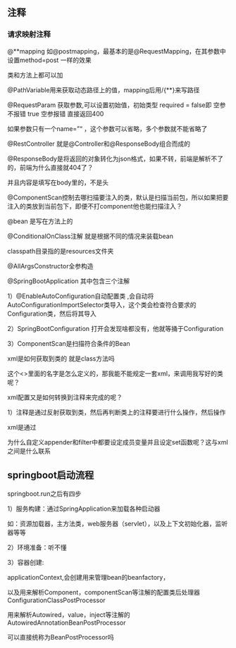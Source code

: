 ## 注释

### 请求映射注释

@**mapping 如@postmapping，最基本的是@RequestMapping，在其参数中设置method=post 一样的效果

类和方法上都可以加

@PathVariable用来获取动态路径上的值，mapping后用/{**}来写路径

@RequestParam 获取参数,可以设置初始值，初始类型 required = false即 空参不报错 true 空参报错 直接返回400

如果参数只有一个name=”“ ，这个参数可以省略，多个参数就不能省略了

@RestController 就是@Controller和@ResponseBody组合而成的

@ResponseBody是将返回的对象转化为json格式，如果不转，前端是解析不了的，前端为什么直接就404了？

并且内容是填写在body里的，不是头

@ComponentScan控制去哪扫描要注入的类，默认是扫描当前包，所以如果把要注入的类放到当前包下，即便不打component他也能扫描注入？

@bean 是写在方法上的

@ConditionalOnClass注解 就是根据不同的情况来装载bean

classpath目录指的是resources文件夹

@AllArgsConstructor全参构造

@SpringBootApplication 其中包含三个注解

1）@EnableAutoConfiguration自动配置类 ,会自动将AutoConfigurationImportSelector类导入，这个类会检查符合要求的Configuration类，然后将其导入

2）SpringBootConfiguration 打开会发现啥都没有，他就等捅于Configuration

3）ComponentScan是扫描符合条件的Bean

xml是如何获取到类的 就是class方法吗

这个<>里面的名字是怎么定义的，那我能不能规定一套xml，来调用我写好的类呢？

xml配置又是如何转换到注释来完成的呢？

1）注释是通过反射获取到类，然后再判断类上的注释要进行什么操作，然后操作

xml是通过

为什么自定义appender和filter中都要设定成员变量并且设定set函数呢？这与xml之间是什么联系

## springboot启动流程

springboot.run之后有四步

1）服务构建：通过SpringApplication来加载各种启动器

如：资源加载器，主方法类，web服务器（servlet），以及上下文初始化器，监听器等等

2）环境准备：听不懂

3）容器创建:

applicationContext,会创建用来管理bean的beanfactory，

以及用来解析Component，componentScan等注解的配置类后处理器ConfigurationClassPostProcessor

用来解析Autowired，value，inject等注解的 AutowiredAnnotationBeanPostProcessor

可以直接统称为BeanPostProcessor吗